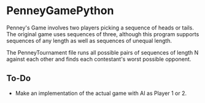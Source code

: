 # PenneyGamePython

Penney's Game involves two players picking a sequence of heads or tails. The original game uses sequences of three, although this program supports sequences of any length as well as sequences of unequal length.

The PenneyTournament file runs all possible pairs of sequences of length N against each other and finds each contestant's worst possible opponent.

## To-Do

- Make an implementation of the actual game with AI as Player 1 or 2.
